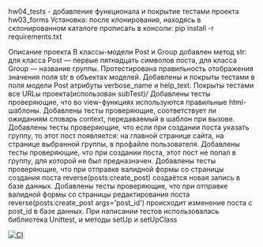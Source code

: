 hw04_tests - добавление функционала и покрытие тестами проекта hw03_forms
Установка:
после клонирования, находясь в склонированном каталоге прописать в консоли: pip install -r requirements.txt

Описание проекта
В классы-модели Post и Group добавлен метод str:
для класса Post — первые пятнадцать символов поста,
для класса Group — название группы.
Протестирована правильность отображения значения поля str в объектах моделей.
Добавлены и покрыты тестами в поля модели Post атрибуты verbose_name и help_text.
Покрыты тестами все URLы проекта(использован subTest)/
Добавлены тесты проверяющие, что во view-функциях используются правильные html-шаблоны.
Добавлены тесты проверяющие, соответствует ли ожиданиям словарь context, передаваемый в шаблон при вызове.
Добавлены тесты проверяющие, что если при создании поста указать группу, то этот пост появляется:
на главной странице сайта,
на странице выбранной группы,
в профайле пользователя.
Добавлены тесты проверяющие, что при создании поста, этот пост не попал в группу, для которой не был предназначен.
Добавлены тесты проверяющие, что при отправке валидной формы со страницы создания поста reverse(posts:create_post) создаётся новая запись в базе данных.
Добавлены тесты проверяющие, что при отправке валидной формы со страницы редактирования поста reverse(posts:create_post args='post_id') происходит изменение поста с post_id в базе данных.
При написании тестов использовалась библиотека Unittest, и методы setUp и setUpClass

[![CI](https://github.com/yandex-praktikum/hw04_tests/actions/workflows/python-app.yml/badge.svg?branch=master)](https://github.com/yandex-praktikum/hw04_tests/actions/workflows/python-app.yml)
